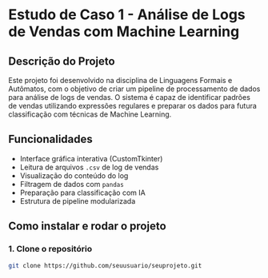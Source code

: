 # Estudo de Caso 1 - Análise de Logs de Vendas com Machine Learning

## Descrição do Projeto

Este projeto foi desenvolvido na disciplina de Linguagens Formais e Autômatos, com o objetivo de criar um pipeline de processamento de dados para análise de logs de vendas. O sistema é capaz de identificar padrões de vendas utilizando expressões regulares e preparar os dados para futura classificação com técnicas de Machine Learning.

## Funcionalidades

- Interface gráfica interativa (CustomTkinter)
- Leitura de arquivos `.csv` de log de vendas
- Visualização do conteúdo do log
- Filtragem de dados com `pandas`
- Preparação para classificação com IA
- Estrutura de pipeline modularizada

##  Como instalar e rodar o projeto

### 1. Clone o repositório

```bash
git clone https://github.com/seuusuario/seuprojeto.git
